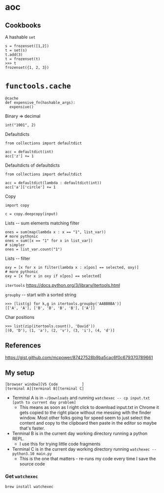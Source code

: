 # aoc

## Cookbooks

A hashable `set`
```
s = frozenset([1,2])
t = set(s)
t.add(3)
t = frozenset(t)
>>> t
frozenset({1, 2, 3})
```

# `functools.cache`
```
@cache
def expensive_fn(hashable_args):
  expensive()
```

Binary => decimal
```
int("1001", 2)
```

Defaultdicts
```
from collections import defaultdict

acc = defaultdict(int)
acc['z'] += 1
```
Defaultdicts of defaultdicts
```
from collections import defaultdict

acc = defaultdict(lambda : defaultdict(int))
acc['a']['circle'] += 1
```

Copy
```
import copy

c = copy.deepcopy(input)
```

Lists -- sum elements matching filter
```
ones = sum(map(lambda x : x == "1", list_var))
# more pythonic
ones = sum([x == "1" for x in list_var])
# simpler
ones = list_var.count("1")
```
Lists -- filter
```
oxy = [x for x in filter(lambda x : x[pos] == selected, oxy)]
# more pythonic
oxy = [x for x in oxy if x[pos] == selected]
```

`itertools`
https://docs.python.org/3/library/itertools.html

`groupby` -- start with a sorted string
```
>>> [list(g) for k,g in itertools.groupby('AABBBBA')]
[['A', 'A'], ['B', 'B', 'B', 'B'], ['A']] 
```

Char positions
```
>>> list(zip(itertools.count(), 'David')) 
[(0, 'D'), (1, 'a'), (2, 'v'), (3, 'i'), (4, 'd')]
```

## References
https://gist.github.com/mcpower/87427528b9ba5cac6f0c679370789661

## My setup

```
[browser window][VS Code           ]
[terminal A][terminal B][terminal C]
```

* Terminal A is in `~/Downloads` and running `watchexec -- cp input.txt [path to current day problem]`
   * This means as soon as I right click to download input.txt in Chrome it gets copied to the right place without me messing with the finder window. Most other folks going for speed seem to just select the content and copy to the clipboard then paste in the editor so maybe that's faster.
* Terminal B is in the current day working directory running a python REPL.
   * I use this for trying little code fragments
* Terminal C is in the current day working directory running `watchexec -- python3.10 main.py`
   * This is the one that matters - re-runs my code every time I save the source code
### Get `watchexec`
`brew install watchexec`

